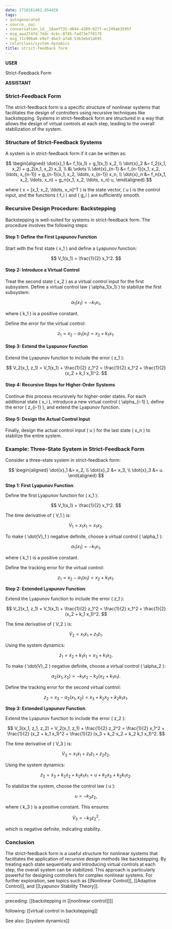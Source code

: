 ```yaml
---
date: 1718161462.854428
tags:
- autogenerated
- source__oai
- conversation_id__18aef735-d044-4209-927f-ec249ab3595f
- msg_aaa274fd-7ddc-4cbc-8745-fad73e7f8179
- msg_71c906a6-e9e7-4be3-a7a0-5363eb41a695
- colorclass/system-dynamics
title: strict-feedback form
---
```


**USER**

Strict-Feedback Form


**ASSISTANT**

### Strict-Feedback Form

The strict-feedback form is a specific structure of nonlinear systems that facilitates the design of controllers using recursive techniques like backstepping. Systems in strict-feedback form are structured in a way that allows the design of virtual controls at each step, leading to the overall stabilization of the system.

### Structure of Strict-Feedback Systems

A system is in strict-feedback form if it can be written as:

$$
\begin{aligned}
\dot{x}_1 &= f_1(x_1) + g_1(x_1) x_2, \\
\dot{x}_2 &= f_2(x_1, x_2) + g_2(x_1, x_2) x_3, \\
&\ \vdots \\
\dot{x}_{n-1} &= f_{n-1}(x_1, x_2, \ldots, x_{n-1}) + g_{n-1}(x_1, x_2, \ldots, x_{n-1}) x_n, \\
\dot{x}_n &= f_n(x_1, x_2, \ldots, x_n) + g_n(x_1, x_2, \ldots, x_n) u,
\end{aligned}
$$

where \( x = [x_1, x_2, \ldots, x_n]^T \) is the state vector, \( u \) is the control input, and the functions \( f_i \) and \( g_i \) are sufficiently smooth.

### Recursive Design Procedure: Backstepping

Backstepping is well-suited for systems in strict-feedback form. The procedure involves the following steps:

#### Step 1: Define the First Lyapunov Function

Start with the first state \( x_1 \) and define a Lyapunov function:

$$
V_1(x_1) = \frac{1}{2} x_1^2.
$$

#### Step 2: Introduce a Virtual Control

Treat the second state \( x_2 \) as a virtual control input for the first subsystem. Define a virtual control law \( \alpha_1(x_1) \) to stabilize the first subsystem:

$$
\alpha_1(x_1) = -k_1 x_1,
$$

where \( k_1 \) is a positive constant.

Define the error for the virtual control:

$$
z_1 = x_2 - \alpha_1(x_1) = x_2 + k_1 x_1.
$$

#### Step 3: Extend the Lyapunov Function

Extend the Lyapunov function to include the error \( z_1 \):

$$
V_2(x_1, z_1) = V_1(x_1) + \frac{1}{2} z_1^2 = \frac{1}{2} x_1^2 + \frac{1}{2} (x_2 + k_1 x_1)^2.
$$

#### Step 4: Recursive Steps for Higher-Order Systems

Continue this process recursively for higher-order states. For each additional state \( x_i \), introduce a new virtual control \( \alpha_{i-1} \), define the error \( z_{i-1} \), and extend the Lyapunov function.

#### Step 5: Design the Actual Control Input

Finally, design the actual control input \( u \) for the last state \( x_n \) to stabilize the entire system.

### Example: Three-State System in Strict-Feedback Form

Consider a three-state system in strict-feedback form:

$$
\begin{aligned}
\dot{x}_1 &= x_2, \\
\dot{x}_2 &= x_3, \\
\dot{x}_3 &= u.
\end{aligned}
$$

**Step 1: First Lyapunov Function**:

Define the first Lyapunov function for \( x_1 \):

$$
V_1(x_1) = \frac{1}{2} x_1^2.
$$

The time derivative of \( V_1 \) is:

$$
\dot{V}_1 = x_1 \dot{x}_1 = x_1 x_2.
$$

To make \( \dot{V}_1 \) negative definite, choose a virtual control \( \alpha_1 \):

$$
\alpha_1(x_1) = -k_1 x_1,
$$

where \( k_1 \) is a positive constant.

Define the tracking error for the virtual control:

$$
z_1 = x_2 - \alpha_1(x_1) = x_2 + k_1 x_1.
$$

**Step 2: Extended Lyapunov Function**:

Extend the Lyapunov function to include the error \( z_1 \):

$$
V_2(x_1, z_1) = V_1(x_1) + \frac{1}{2} z_1^2 = \frac{1}{2} x_1^2 + \frac{1}{2} (x_2 + k_1 x_1)^2.
$$

The time derivative of \( V_2 \) is:

$$
\dot{V}_2 = x_1 \dot{x}_1 + z_1 \dot{z}_1.
$$

Using the system dynamics:

$$
\dot{z}_1 = \dot{x}_2 + k_1 \dot{x}_1 = x_3 + k_1 x_2.
$$

To make \( \dot{V}_2 \) negative definite, choose a virtual control \( \alpha_2 \):

$$
\alpha_2(x_1, x_2) = -k_1 x_2 - k_2 (x_2 + k_1 x_1).
$$

Define the tracking error for the second virtual control:

$$
z_2 = x_3 - \alpha_2(x_1, x_2) = x_3 + k_2 x_2 + k_2 k_1 x_1.
$$

**Step 3: Extended Lyapunov Function**:

Extend the Lyapunov function to include the error \( z_2 \):

$$
V_3(x_1, z_1, z_2) = V_2(x_1, z_1) + \frac{1}{2} z_2^2 = \frac{1}{2} x_1^2 + \frac{1}{2} (x_2 + k_1 x_1)^2 + \frac{1}{2} (x_3 + k_2 x_2 + k_2 k_1 x_1)^2.
$$

The time derivative of \( V_3 \) is:

$$
\dot{V}_3 = x_1 \dot{x}_1 + z_1 \dot{z}_1 + z_2 \dot{z}_2.
$$

Using the system dynamics:

$$
\dot{z}_2 = \dot{x}_3 + k_2 \dot{x}_2 + k_2 k_1 \dot{x}_1 = u + k_2 x_3 + k_2 k_1 x_2.
$$

To stabilize the system, choose the control law \( u \):

$$
u = -k_3 z_2,
$$

where \( k_3 \) is a positive constant. This ensures:

$$
\dot{V}_3 = -k_3 z_2^2,
$$

which is negative definite, indicating stability.

### Conclusion

The strict-feedback form is a useful structure for nonlinear systems that facilitates the application of recursive design methods like backstepping. By treating each state sequentially and introducing virtual controls at each step, the overall system can be stabilized. This approach is particularly powerful for designing controllers for complex nonlinear systems. For further exploration, see topics such as [[Nonlinear Control]], [[Adaptive Control]], and [[Lyapunov Stability Theory]].


---

preceding: [[backstepping in [[nonlinear control]]]]  


following: [[virtual control in backstepping]]

See also: [[system dynamics]]